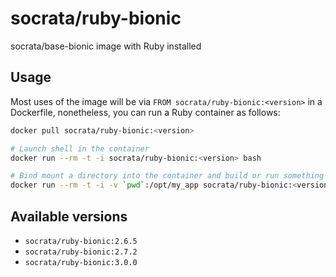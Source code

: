 socrata/ruby-bionic
===================

socrata/base-bionic image with Ruby installed

## Usage

Most uses of the image will be via `FROM socrata/ruby-bionic:<version>` in a Dockerfile, nonetheless, you can run a Ruby container as follows:

```bash
docker pull socrata/ruby-bionic:<version>

# Launch shell in the container
docker run --rm -t -i socrata/ruby-bionic:<version> bash

# Bind mount a directory into the container and build or run something
docker run --rm -t -i -v `pwd`:/opt/my_app socrata/ruby-bionic:<version> ruby my_app.rb
```

## Available versions

- `socrata/ruby-bionic:2.6.5`
- `socrata/ruby-bionic:2.7.2`
- `socrata/ruby-bionic:3.0.0`
